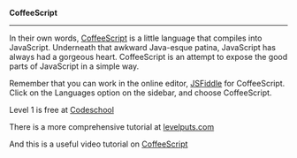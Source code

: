 **CoffeeScript**

----------------

In their own words, [CoffeeScript](http://coffeescript.org/) is a little language that compiles into JavaScript. Underneath that awkward Java-esque patina, JavaScript has always had a gorgeous heart. CoffeeScript is an attempt to expose the good parts of JavaScript in a simple way.

Remember that you can work in the online editor, [JSFiddle](https://jsfiddle.net/) for CoffeeScript. Click on the Languages option on the sidebar, and choose CoffeeScript.

Level 1 is free at [Codeschool](https://www.codeschool.com/courses/coffeescript)

There is a more comprehensive tutorial at [levelputs.com](http://leveluptuts.com/tutorials/coffee-script-tutorials)

And this is a useful video tutorial on [CoffeeScript](https://www.youtube.com/watch?v=fvsKkwbhfs8)
